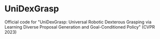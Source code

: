 # UniDexGrasp
Official code for "UniDexGrasp: Universal Robotic Dexterous Grasping via Learning Diverse Proposal Generation and Goal-Conditioned Policy" (CVPR 2023)
